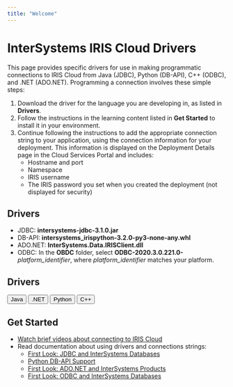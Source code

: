 ```yaml
---
title: "Welcome"
---
```


# InterSystems IRIS Cloud Drivers

This page provides specific drivers for use in making programmatic connections to IRIS Cloud from Java (JDBC), Python (DB-API), C++ (ODBC), and .NET (ADO.NET). Programming a connection involves these simple steps:

1. Download the driver for the language you are developing in, as listed in **Drivers**. 
2. Follow the instructions in the learning content listed in **Get Started** to install it in your environment.
3. Continue following the instructions to add the appropriate connection string to your application, using the connection information for your deployment. This information is displayed on the Deployment Details page in the Cloud Services Portal and includes:
	- Hostname and port
	- Namespace
	- IRIS username
	- The IRIS password you set when you created the deployment (not displayed for security)

## Drivers
- JDBC: 
**intersystems-jdbc-3.1.0.jar**
- DB-API: 
**intersystems_irispython-3.2.0-py3-none-any.whl**
-  ADO.NET:
**InterSystems.Data.IRISClient.dll**
- ODBC: 
In the **OBDC** folder, select **ODBC-2020.3.0.221.0-**_platform_identifier_, where _platform_identifier_ matches your platform.


## Drivers
<button class="btn" onclick="document.getElementById('java').click()">Java</button>
<a id="java" href="https://github.com/intersystems-community/iris-driver-distribution/blob/main/intersystems-jdbc-3.1.0.jar?raw=true" download target="_blank" hidden></a>
<button class="btn" onclick="document.getElementById('dotnet').click()">.NET</button>
<a id="dotnet" href="https://github.com/intersystems-community/iris-driver-distribution/blob/main/InterSystems.Data.IRISClient.dll?raw=true" download target="_blank" hidden></a>
<button class="btn" onclick="document.getElementById('python').click()">Python</button>
<a id="python" href="https://github.com/intersystems-community/iris-driver-distribution/blob/main/intersystems_irispython-3.2.0-py3-none-any.whl?raw=true" download target="_blank" hidden></a>
<button class="btn" onclick="document.getElementById('Cplusplus').click()">C++</button>
<a id="Cplusplus" href="https://github.com/intersystems-community/iris-driver-distribution/tree/main/ODBC" target="_blank" hidden></a>


## Get Started
- [Watch brief videos about connecting to IRIS Cloud](https://learning.intersystems.com/course/view.php?name=SQLaaSConnect)
- Read documentation about using drivers and connections strings:
	- [First Look: JDBC and InterSystems Databases](https://docs.intersystems.com/irislatest/csp/docbook/DocBook.UI.Page.cls?KEY=AFL_jdbc)
	- [Python DB-API Support](https://docs.intersystems.com/iris20221/csp/docbook/DocBook.UI.Page.cls?KEY=BTPI_pyapi)
	- [First Look: ADO.NET and InterSystems Products](https://docs.intersystems.com/irislatest/csp/docbook/DocBook.UI.Page.cls?KEY=AFL_adonet)
	- [First Look: ODBC and InterSystems Databases](https://docs.intersystems.com/irislatest/csp/docbook/DocBook.UI.Page.cls?KEY=AFL_odbc)
